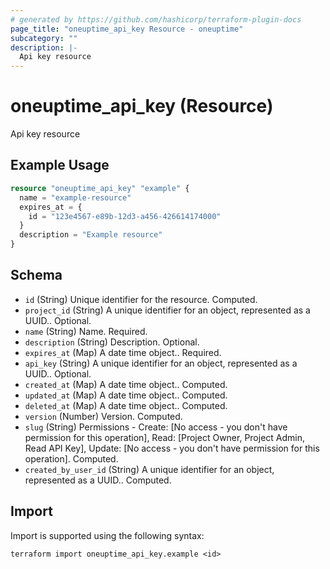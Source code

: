 ```yaml
---
# generated by https://github.com/hashicorp/terraform-plugin-docs
page_title: "oneuptime_api_key Resource - oneuptime"
subcategory: ""
description: |-
  Api key resource
---
```


# oneuptime_api_key (Resource)

Api key resource

## Example Usage

```terraform
resource "oneuptime_api_key" "example" {
  name = "example-resource"
  expires_at = {
    id = "123e4567-e89b-12d3-a456-426614174000"
  }
  description = "Example resource"
}
```

## Schema

- `id` (String) Unique identifier for the resource. Computed.
- `project_id` (String) A unique identifier for an object, represented as a UUID.. Optional.
- `name` (String) Name. Required.
- `description` (String) Description. Optional.
- `expires_at` (Map) A date time object.. Required.
- `api_key` (String) A unique identifier for an object, represented as a UUID.. Optional.
- `created_at` (Map) A date time object.. Computed.
- `updated_at` (Map) A date time object.. Computed.
- `deleted_at` (Map) A date time object.. Computed.
- `version` (Number) Version. Computed.
- `slug` (String) Permissions - Create: [No access - you don't have permission for this operation], Read: [Project Owner, Project Admin, Read API Key], Update: [No access - you don't have permission for this operation]. Computed.
- `created_by_user_id` (String) A unique identifier for an object, represented as a UUID.. Computed.

## Import

Import is supported using the following syntax:

```shell
terraform import oneuptime_api_key.example <id>
```
